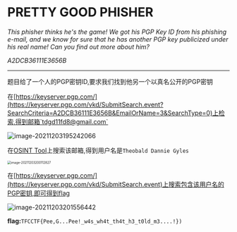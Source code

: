 # PRETTY GOOD PHISHER

*This phisher thinks he's the game! We got his PGP Key ID from his phishing e-mail, and we know for sure that he has another PGP key publicized under his real name! Can you find out more about him?*

*A2DCB36111E3656B*

---

题目给了一个人的PGP密钥ID,要求我们找到他另一个以真名公开的PGP密钥

在[https://keyserver.pgp.com/](https://keyserver.pgp.com/vkd/SubmitSearch.event?SearchCriteria=A2DCB36111E3656B&EmailOrName=3&SearchType=0)上检索,得到邮箱`tdgd11fd8@gmail.com`

![image-20211203195242066](../../CTF/TFCCTF2021/Misc/images/image-20211203195242066.png)

在[OSINT Tool](https://tools.epieos.com/email.php)上搜索该邮箱,得到用户名是`Theobald Dannie Gyles`

<img src="../../CTF/TFCCTF2021/Misc/images/image-20211203200112827.png" alt="image-20211203200112827" style="zoom:50%;" />

在[https://keyserver.pgp.com/](https://keyserver.pgp.com/vkd/SubmitSearch.event)上搜索包含该用户名的PGP密钥,即可得到flag

![image-20211203201556442](../../CTF/TFCCTF2021/Misc/images/image-20211203201556442.png)

**flag:**`TFCCTF{Pee,G...Pee!_w4s_wh4t_th4t_h3_t0ld_m3....!}) `